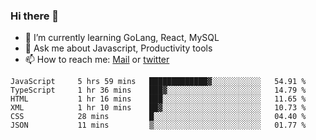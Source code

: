 ### Hi there 👋

- 🌱 I’m currently learning GoLang, React, MySQL
- 💬 Ask me about Javascript, Productivity tools 
- 📫 How to reach me: [Mail](mailto:kvaishak47@gmail.com) or [twitter](https://twitter.com/kvaish4k)

<!--START_SECTION:waka-->

```text
JavaScript     5 hrs 59 mins   █████████████▓░░░░░░░░░░░   54.91 %
TypeScript     1 hr 36 mins    ███▓░░░░░░░░░░░░░░░░░░░░░   14.79 %
HTML           1 hr 16 mins    ███░░░░░░░░░░░░░░░░░░░░░░   11.65 %
XML            1 hr 10 mins    ██▓░░░░░░░░░░░░░░░░░░░░░░   10.73 %
CSS            28 mins         █░░░░░░░░░░░░░░░░░░░░░░░░   04.40 %
JSON           11 mins         ▒░░░░░░░░░░░░░░░░░░░░░░░░   01.77 %
```

<!--END_SECTION:waka-->
